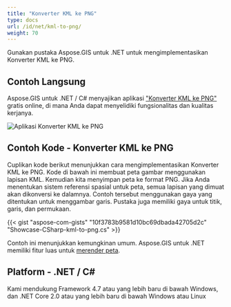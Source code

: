 ```yaml
---
title: "Konverter KML ke PNG"
type: docs
url: /id/net/kml-to-png/
weight: 70
---
```


Gunakan pustaka Aspose.GIS untuk .NET untuk mengimplementasikan Konverter KML ke PNG.

## **Contoh Langsung**

Aspose.GIS untuk .NET / C# menyajikan aplikasi ["Konverter KML ke PNG"](https://products.aspose.app/gis/viewer/kml-to-png) gratis online, di mana Anda dapat menyelidiki fungsionalitas dan kualitas kerjanya.

![Aplikasi Konverter KML ke PNG](viewer.png)

## **Contoh Kode - Konverter KML ke PNG**

Cuplikan kode berikut menunjukkan cara mengimplementasikan Konverter KML ke PNG. Kode di bawah ini membuat peta gambar menggunakan lapisan KML. Kemudian kita menyimpan peta ke format PNG. Jika Anda menentukan sistem referensi spasial untuk peta, semua lapisan yang dimuat akan dikonversi ke dalamnya.
Contoh tersebut menggunakan gaya yang ditentukan untuk menggambar garis. Pustaka juga memiliki gaya untuk titik, garis, dan permukaan.

{{< gist "aspose-com-gists" "10f3783b9581d10bc69dbada42705d2c" "Showcase-CSharp-kml-to-png.cs" >}}

Contoh ini menunjukkan kemungkinan umum. Aspose.GIS untuk .NET memiliki fitur luas untuk [merender peta](https://docs.aspose.com/gis/net/map-rendering/).

## **Platform - .NET / C#**

Kami mendukung Framework 4.7 atau yang lebih baru di bawah Windows, dan .NET Core 2.0 atau yang lebih baru di bawah Windows atau Linux
